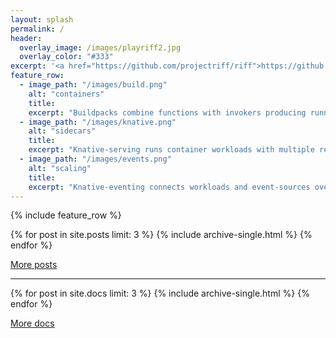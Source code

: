 ```yaml
---
layout: splash
permalink: /
header:
  overlay_image: /images/playriff2.jpg
  overlay_color: "#333"
excerpt: '<a href="https://github.com/projectriff/riff">https://github.com/projectriff/riff</a>'
feature_row:
  - image_path: "/images/build.png"
    alt: "containers"
    title:
    excerpt: "Buildpacks combine functions with invokers producing runnable containers."
  - image_path: "/images/knative.png"
    alt: "sidecars"
    title:
    excerpt: "Knative-serving runs container workloads with multiple revisions and 0-to-N autoscaling."
  - image_path: "/images/events.png"
    alt: "scaling"
    title:
    excerpt: "Knative-eventing connects workloads and event-sources over broker-backed pub-sub channels."
---
```


{% include feature_row %}

<article class="page">
  {% for post in site.posts limit: 3 %}
    {% include archive-single.html %}
  {% endfor %}
  <p><a href="/blog/">More posts</a></p>

  <hr />

  {% for post in site.docs limit: 3 %}
    {% include archive-single.html %}
  {% endfor %}
  <p><a href="/docs/">More docs</a></p>
</article>